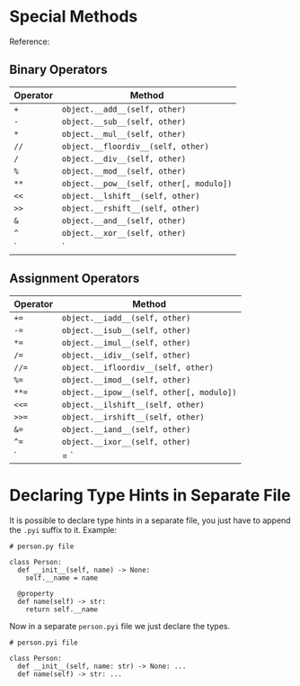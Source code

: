 # Special Methods

Reference: 

## Binary Operators

| Operator   | Method    |
|--------------- | --------------- |
|`+ ` | `object.__add__(self, other)` |
|`- ` | `object.__sub__(self, other)` |
|`* ` | `object.__mul__(self, other)` |
|`//` | `object.__floordiv__(self, other)` |
|`/ ` | `object.__div__(self, other)` |
|`% ` | `object.__mod__(self, other)` |
|`**` | `object.__pow__(self, other[, modulo])` |
|`<<` | `object.__lshift__(self, other)` |
|`>>` | `object.__rshift__(self, other)` |
|`& ` | `object.__and__(self, other)` |
|`^ ` | `object.__xor__(self, other)` |
|`| ` | `object.__or__(self, other)` |

## Assignment Operators

| Operator   | Method    |
|--------------- | --------------- |
|`+= ` | `object.__iadd__(self, other)` |
|`-= ` | `object.__isub__(self, other)` |
|`*= ` | `object.__imul__(self, other)` |
|`/= ` | `object.__idiv__(self, other)` |
|`//=` | `object.__ifloordiv__(self, other)` |
|`%= ` | `object.__imod__(self, other)` |
|`**=` | `object.__ipow__(self, other[, modulo])` |
|`<<=` | `object.__ilshift__(self, other)` |
|`>>=` | `object.__irshift__(self, other)` |
|`&= ` | `object.__iand__(self, other)` |
|`^= ` | `object.__ixor__(self, other)` |
|`|= ` | `object.__ior__(self, other)` |

# Declaring Type Hints in Separate File


It is possible to declare type hints in a separate file, you just have to append the `.pyi` suffix to it. Example:

```
# person.py file

class Person:
  def __init__(self, name) -> None:
    self.__name = name

  @property
  def name(self) -> str:
    return self.__name
```

Now in a separate `person.pyi` file we just declare the types.

```
# person.pyi file

class Person:
  def __init__(self, name: str) -> None: ...
  def name(self) -> str: ...
```
